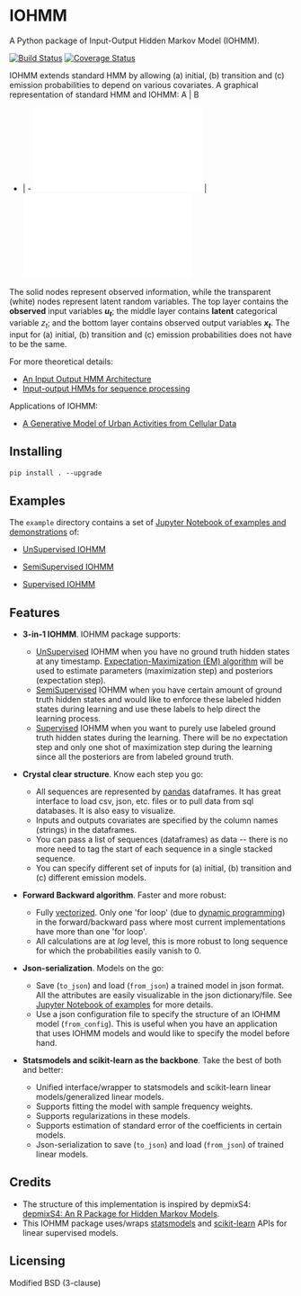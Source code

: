 # IOHMM

A Python package of Input-Output Hidden Markov Model (IOHMM).

[![Build Status](https://travis-ci.org/Mogeng/IOHMM.svg?branch=master)](https://travis-ci.org/Mogeng/IOHMM) [![Coverage Status](https://coveralls.io/repos/github/Mogeng/IOHMM/badge.svg)](https://coveralls.io/github/Mogeng/IOHMM)

IOHMM extends standard HMM by allowing (a) initial, (b) transition and (c) emission probabilities to depend on various covariates. A graphical representation of  standard HMM and IOHMM:
A | B
- | - 
![](/documents/HMM.pdf)  |  ![](/documents/IOHMM.pdf)

The solid nodes represent observed information, while the transparent (white) nodes represent latent random variables. The top layer contains the **observed** input variables ***u<sub>t</sub>***; the middle layer contains **latent** categorical variable *z<sub>t</sub>*; and the bottom layer contains observed output variables ***x<sub>t</sub>***. The input for (a) initial, (b) transition and (c) emission probabilities does not have to be the same.

For more theoretical details:
* [An Input Output HMM Architecture](https://papers.nips.cc/paper/964-an-input-output-hmm-architecture.pdf)
* [Input-output HMMs for sequence processing](http://ieeexplore.ieee.org/document/536317/)

Applications of IOHMM:
* [A Generative Model of Urban Activities from Cellular Data](http://ieeexplore.ieee.org/document/7932990/)
## Installing
```shell
pip install . --upgrade
```

## Examples

The `example` directory contains a set of [Jupyter Notebook of examples and demonstrations](https://github.com/Mogeng/IOHMM/tree/master/examples/notebooks) of:

* [UnSupervised IOHMM](https://github.com/Mogeng/IOHMM/blob/master/examples/notebooks/UnSupervisedIOHMM.ipynb)

* [SemiSupervised IOHMM](https://github.com/Mogeng/IOHMM/blob/master/examples/notebooks/SemiSupervisedIOHMM.ipynb)

* [Supervised IOHMM](https://github.com/Mogeng/IOHMM/blob/master/examples/notebooks/SupervisedIOHMM.ipynb)

## Features

* **3-in-1 IOHMM**. IOHMM package supports:
  - [UnSupervised](https://en.wikipedia.org/wiki/Unsupervised_learning) IOHMM when you have no ground truth hidden states at any timestamp. [Expectation-Maximization (EM) algorithm](https://en.wikipedia.org/wiki/Expectation%E2%80%93maximization_algorithm) will be used to estimate parameters (maximization step) and posteriors (expectation step).
  - [SemiSupervised](https://en.wikipedia.org/wiki/Semi-supervised_learning) IOHMM when you have certain amount of ground truth hidden states and would like to enforce these labeled hidden states during learning and use these labels to help direct the learning process.
  - [Supervised](https://en.wikipedia.org/wiki/Supervised_learning) IOHMM when you want to purely use labeled ground truth hidden states during the learning. There will be no expectation step and only one shot of maximization step during the learning since all the posteriors are from labeled ground truth.

* __Crystal clear structure__. Know each step you go:
	- All sequences are represented by [pandas](http://pandas.pydata.org/) dataframes. It has great interface to load csv, json, etc. files or to pull data from sql databases. It is also easy to visualize.
	- Inputs and outputs covariates are specified by the column names (strings) in the dataframes.
	- You can pass a list of sequences (dataframes) as data -- there is no more need to tag the start of each sequence in a single stacked sequence.
	- You can specify different set of inputs for (a) initial, (b) transition and (c) different emission models.

* __Forward Backward algorithm__. Faster and more robust:
	- Fully [vectorized](https://en.wikipedia.org/wiki/Array_programming). Only one 'for loop' (due to [dynamic programming](https://en.wikipedia.org/wiki/Dynamic_programming)) in the forward/backward pass where most current implementations have more than one 'for loop'.
	- All calculations are at *log* level, this is more robust to long sequence for which the probabilities easily vanish to 0.

* __Json-serialization__. Models on the go:
	-  Save (`to_json`) and load (`from_json`) a trained model in json format. All the attributes are easily visualizable in the json dictionary/file. See [Jupyter Notebook of examples](https://github.com/Mogeng/IOHMM/tree/master/examples/notebooks) for more details.
	- Use a json configuration file to specify the structure of an IOHMM model (`from_config`). This is useful when you have an application that uses IOHMM models and would like to specify the model before hand.

* __Statsmodels and scikit-learn as the backbone__. Take the best of both and better:
	- Unified interface/wrapper to statsmodels and scikit-learn linear models/generalized linear models.
	- Supports fitting the model with sample frequency weights.
	- Supports regularizations in these models.
	- Supports estimation of standard error of the coefficients in certain models.
	- Json-serialization to save (`to_json`) and load (`from_json`) of trained linear models.

## Credits

* The structure of this implementation is inspired by depmixS4: [depmixS4: An R Package for Hidden Markov Models](https://cran.opencpu.org/web/packages/depmixS4/vignettes/depmixS4.pdf).
* This IOHMM package uses/wraps [statsmodels](http://www.statsmodels.org/stable/index.html) and [scikit-learn](http://scikit-learn.org/stable/) APIs for linear supervised models.

## Licensing

Modified BSD (3-clause)